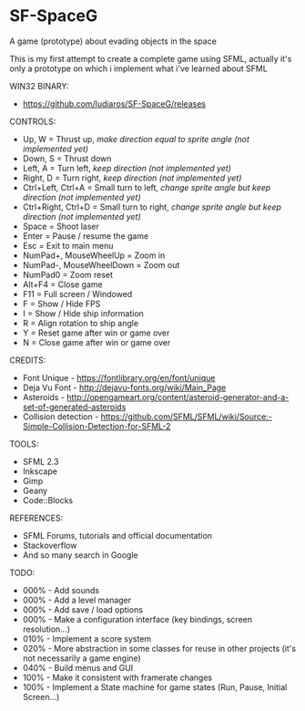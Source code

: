 # SF-SpaceG
A game (prototype) about evading objects in the space

This is my first attempt to create a complete game using SFML, actually it's only a prototype on which i implement what i've learned about SFML

WIN32 BINARY:
- https://github.com/ludiaros/SF-SpaceG/releases

CONTROLS:
- Up, W = Thrust up, *make direction equal to sprite angle (not implemented yet)*
- Down, S = Thrust down
- Left, A = Turn left, *keep direction (not implemented yet)*
- Right, D = Turn right, *keep direction (not implemented yet)*
- Ctrl+Left, Ctrl+A = Small turn to left, *change sprite angle but keep direction (not implemented yet)* 
- Ctrl+Right, Ctrl+D = Small turn to right, *change sprite angle but keep direction (not implemented yet)*
- Space = Shoot laser
- Enter = Pause / resume the game
- Esc = Exit to main menu
- NumPad+, MouseWheelUp   = Zoom in
- NumPad-, MouseWheelDown = Zoom out
- NumPad0 = Zoom reset
- Alt+F4 = Close game
- F11 = Full screen / Windowed
- F = Show / Hide FPS
- I = Show / Hide ship information
- R = Align rotation to ship angle
- Y = Reset game after win or game over
- N = Close game after win or game over

CREDITS:
- Font Unique - https://fontlibrary.org/en/font/unique
- Deja Vu Font - http://dejavu-fonts.org/wiki/Main_Page
- Asteroids - http://opengameart.org/content/asteroid-generator-and-a-set-of-generated-asteroids
- Collision detection - https://github.com/SFML/SFML/wiki/Source:-Simple-Collision-Detection-for-SFML-2

TOOLS:
- SFML 2.3
- Inkscape
- Gimp
- Geany
- Code::Blocks

REFERENCES:
- SFML Forums, tutorials and official documentation
- Stackoverflow
- And so many search in Google

TODO:
- 000% - Add sounds
- 000% - Add a level manager
- 000% - Add save / load options
- 000% - Make a configuration interface (key bindings, screen resolution...)
- 010% - Implement a score system
- 020% - More abstraction in some classes for reuse in other projects (it's not necessarily a game engine)
- 040% - Build menus and GUI
- 100% - Make it consistent with framerate changes
- 100% - Implement a State machine for game states (Run, Pause, Initial Screen...)
